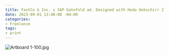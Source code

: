 ```yaml
---
title: FastCo & Inc. x SAP Gatefold ad. Designed with Heda Hokschirr 2
date: 2023-09-01 13:48:00 -04:00
categories:
- Freelance
tags:
- print
---
```


![Artboard 1-100.jpg](/uploads/Artboard%201-100.jpg)